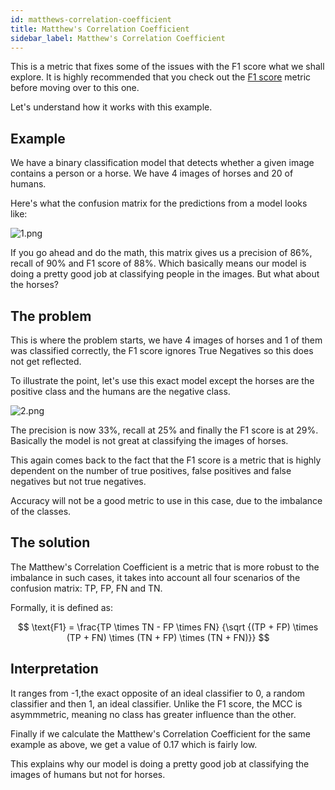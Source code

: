 ```yaml
---
id: matthews-correlation-coefficient
title: Matthew's Correlation Coefficient
sidebar_label: Matthew's Correlation Coefficient
---
```


This is a metric that fixes some of the issues with the F1 score what we shall explore. It is highly recommended that you check out the [F1 score](#f1-score) metric before moving over to this one.

Let's understand how it works with this example.

## Example

We have a binary classification model that detects whether a given image contains a person or a horse. We have 4 images of horses and 20 of humans.

Here's what the confusion matrix for the predictions from a model looks like:

![1.png](/img/metrics/16_MC/1.png)

If you go ahead and do the math, this matrix gives us a precision of 86%, recall of 90% and F1 score of 88%. Which basically means our model is doing a pretty good job at classifying people in the images. But what about the horses?

## The problem

This is where the problem starts, we have 4 images of horses and 1 of them was classified correctly, the F1 score ignores True Negatives so this does not get reflected.

To illustrate the point, let's use this exact model except the horses are the positive class and the humans are the negative class.

![2.png](/img/metrics/16_MC/2.png)

The precision is now 33%, recall at 25% and finally the F1 score is at 29%. Basically the model is not great at classifying the images of horses.

This again comes back to the fact that the F1 score is a metric that is highly dependent on the number of true positives, false positives and false negatives but not true negatives.

Accuracy will not be a good metric to use in this case, due to the imbalance of the classes.

## The solution

The Matthew's Correlation Coefficient is a metric that is more robust to the imbalance in such cases, it takes into account all four scenarios of the confusion matrix: TP, FP, FN and TN.

Formally, it is defined as:

$$
\text{F1} = \frac{TP \times TN - FP \times FN} {\sqrt {(TP + FP) \times (TP + FN) \times (TN + FP) \times (TN + FN)}}
$$

## Interpretation

It ranges from -1,the exact opposite of an ideal classifier to 0, a random classifier and then 1, an ideal classifier. Unlike the F1 score, the MCC is asymmmetric, meaning no class has greater influence than the other.

Finally if we calculate the Matthew's Correlation Coefficient for the same example as above, we get a value of 0.17 which is fairly low.

This explains why our model is doing a pretty good job at classifying the images of humans but not for horses.
